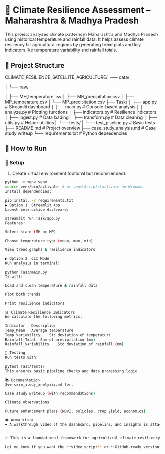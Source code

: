 # 🌾 Climate Resilience Assessment – Maharashtra & Madhya Pradesh

This project analyzes climate patterns in Maharashtra and Madhya Pradesh using historical temperature and rainfall data. It helps assess climate resiliency for agricultural regions by generating trend plots and key indicators like temperature variability and rainfall totals.

## 📁 Project Structure

CLIMATE_RESILIENCE_SATELLITE_AGRICULTURE/
├── data/

│ └── raw/

│ ├── MH_temperature.csv
│ ├── MH_precipitation.csv
│ ├── MP_temperature.csv
│ └── MP_precipitation.csv
├── Task/
│ ├── app.py # Streamlit dashboard
│ ├── main.py # Console-based analysis
│ ├── analyze.py # Plotting functions
│ ├── indicators.py # Resilience indicators
│ ├── ingest.py # Data loading
│ ├── transform.py # Data cleaning
│ ├── utils.py # Helper utilities
│ └── tests/
│ └── test_pipeline.py # Basic tests
├── README.md # Project overview
├── case_study_analysis.md # Case study writeup
└── requirements.txt # Python dependencies

## 🚀 How to Run

### 🔧 Setup

1. Create virtual environment (optional but recommended):

```bash
python -m venv venv
source venv/bin/activate  # or venv\Scripts\activate on Windows
Install dependencies:

pip install -r requirements.txt
▶️ Option 1: Streamlit App
Launch interactive dashboard:

streamlit run Task/app.py
Features:

Select state (MH or MP)

Choose temperature type (mean, max, min)

View trend graphs & resilience indicators

▶️ Option 2: CLI Mode
Run analysis in terminal:

python Task/main.py
It will:

Load and clean temperature & rainfall data

Plot both trends

Print resilience indicators

📊 Climate Resilience Indicators
We calculate the following metrics:

Indicator	Description
Temp_Mean	Average temperature
Temp_Variability	Std deviation of temperature
Rainfall_Total	Sum of precipitation (mm)
Rainfall_Variability	Std deviation of rainfall (mm)

🧪 Testing
Run tests with:

pytest Task/tests/
This ensures basic pipeline checks and data processing logic.

📚 Documentation
See case_study_analysis.md for:

Case study writeup (with recommendations)

Climate observations

Future enhancement plans (NDVI, policies, crop yield, economics)

📽 Demo Video
➡️ A walkthrough video of the dashboard, pipeline, and insights is attached with the submission (or hosted on the repo).


✅ This is a foundational framework for agricultural climate resiliency analysis, which can be extended with NDVI, yield data, and economic impacts.

Let me know if you want the **video script** or **GitHub-ready version** next.
